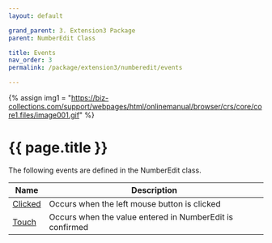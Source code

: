 ```yaml
---
layout: default

grand_parent: 3. Extension3 Package
parent: NumberEdit Class

title: Events
nav_order: 3
permalink: /package/extension3/numberedit/events

---
```

{% assign img1 = "https://biz-collections.com/support/webpages/html/onlinemanual/browser/crs/core/core1.files/image001.gif" %}


# {{ page.title }}

The following events are defined in the NumberEdit class.

|Name       | Description |
|----------	|-------------|
|[Clicked](/package/extension3/numberedit/events/clicked)|Occurs when the left mouse button is clicked|
|[Touch](/package/extension3/numberedit/events/touch)|Occurs when the value entered in NumberEdit is confirmed|
